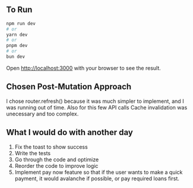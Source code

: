 ## To Run

```bash
npm run dev
# or
yarn dev
# or
pnpm dev
# or
bun dev
```

Open [http://localhost:3000](http://localhost:3000) with your browser to see the result.

## Chosen Post-Mutation Approach

I chose router.refresh() because it was much simpler to implement, and I was running out of time. Also for this few API calls Cache invalidation was unecessary and too complex. 

## What I would do with another day
1. Fix the toast to show success 
2. Write the tests
3. Go through the code and optimize
4. Reorder the code to improve logic
5. Implement pay now feature so that if the user wants to make a quick payment, it would avalanche if possible, or pay required loans first. 